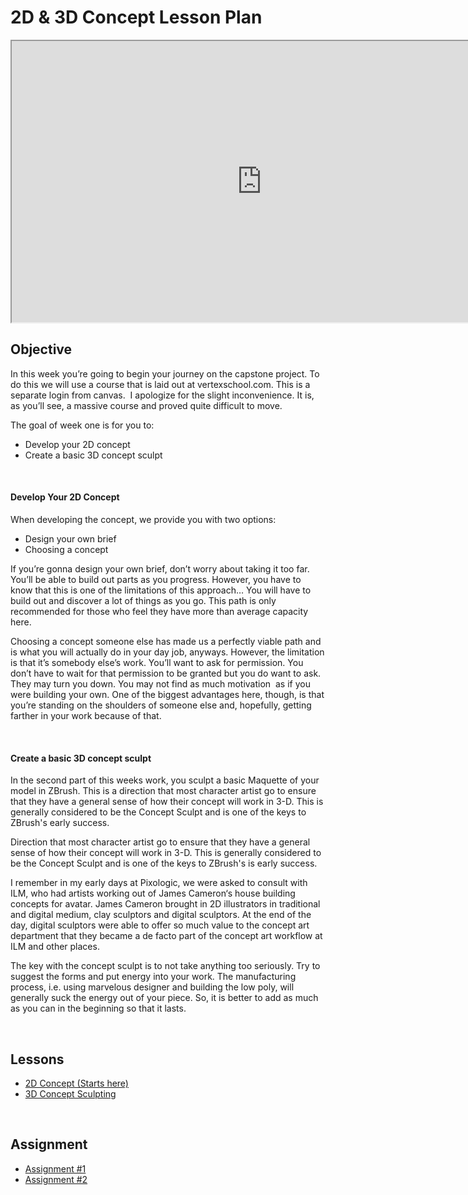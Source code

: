 # 2D & 3D Concept Lesson Plan

<p><iframe title="YouTube video player" src="https://www.youtube.com/embed/_GsoT8wjV8M?rel=0" width="800" height="450" allowfullscreen="allowfullscreen" allow="accelerometer; autoplay; clipboard-write; encrypted-media; gyroscope; picture-in-picture"></iframe></p>
<h2>Objective</h2>
<p>In this week you’re going to begin your journey on the capstone project. To do this we will use a course that is laid out at vertexschool.com. This is a separate login from canvas. &nbsp;I apologize for the slight inconvenience. It is, as you’ll see, a massive course and proved quite difficult to move.</p>
<p>The goal of week one is for you to:</p>
<ul>
<li>Develop your 2D concept</li>
<li>Create a basic 3D concept sculpt</li>
</ul>
<p>&nbsp;</p>
<h4>Develop Your 2D Concept</h4>
<p>When developing the concept, we provide you with two options:</p>
<ul>
<li>Design your own brief</li>
<li>Choosing a concept</li>
</ul>
<p>If you’re gonna design your own brief, don’t worry about taking it too far. You’ll be able to build out parts as you progress. However, you have to know that this is one of the limitations of this approach… You will have to build out and discover a lot of things as you go. This path is only recommended for those who feel they have more than average capacity here.</p>
<p>Choosing a concept someone else has made us a perfectly viable path and is what you will actually do in your day job, anyways. However, the limitation is that it’s somebody else’s work. You’ll want to ask for permission. You don’t have to wait for that permission to be granted but you do want to ask. They may turn you down. You may not find as much motivation &nbsp;as if you were building your own. One of the biggest advantages here, though, is that you’re standing on the shoulders of someone else and, hopefully, getting farther in your work because of that.</p>
<p>&nbsp;</p>
<h4>Create a basic 3D concept sculpt</h4>
<p>In the second part of this weeks work, you sculpt a basic Maquette of your model in ZBrush. This is a direction that most character artist go to ensure that they have a general sense of how their concept will work in 3-D. This is generally considered to be the Concept Sculpt and is one of the keys to ZBrush's early success.</p>
<p>Direction that most character artist go to ensure that they have a general sense of how their concept will work in 3-D. This is generally considered to be the Concept Sculpt and is one of the keys to ZBrush's is early success.</p>
<p>I remember in my early days at Pixologic, we were asked to consult with ILM, who had artists working out of James Cameron‘s house building concepts for avatar. James Cameron brought in 2D illustrators in traditional and digital medium, clay sculptors and digital sculptors. At the end of the day, digital sculptors were able to offer so much value to the concept art department that they became a de facto part of the concept art workflow at ILM and other places.</p>
<p>The key with the concept sculpt is to not take anything too seriously. Try to suggest the forms and put energy into your work. The manufacturing process, i.e. using marvelous designer and building the low poly, will generally suck the energy out of your piece. So, it is better to add as much as you can in the beginning so that it lasts.</p>
<p>&nbsp;</p>
<h2>Lessons</h2>
<ul>
<li><a class="inline_disabled" href="https://www.vertexschool.com/products/character-creation-for-games-in-unreal-engine-5-program-access/categories/2152037303" target="_blank">2D Concept (Starts here)</a></li>
<li><a class="inline_disabled" href="https://www.vertexschool.com/products/character-creation-for-games-in-unreal-engine-5-program-access/categories/2152037306" target="_blank">3D Concept Sculpting</a></li>
</ul>
<p>&nbsp;</p>
<h2>Assignment&nbsp;</h2>
<ul>
<li><a title="Assignment #1" href="https://vertexschool.instructure.com/courses/285/assignments/2446" data-api-endpoint="https://vertexschool.instructure.com/api/v1/courses/285/assignments/2446" data-api-returntype="Assignment">Assignment #1</a></li>
<li><a title="Assignment #2" href="https://vertexschool.instructure.com/courses/285/assignments/2452" data-api-endpoint="https://vertexschool.instructure.com/api/v1/courses/285/assignments/2452" data-api-returntype="Assignment">Assignment #2</a></li>
</ul>
<p>&nbsp;</p>
